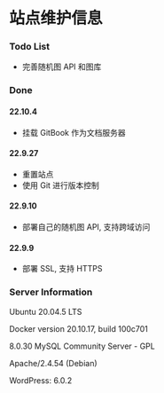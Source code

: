 # 站点维护信息

### Todo List

* 完善随机图 API 和图库

### Done

#### 22.10.4

* 挂载 GitBook 作为文档服务器

#### 22.9.27

- 重置站点
- 使用 Git 进行版本控制

#### 22.9.10

* 部署自己的随机图 API, 支持跨域访问

#### 22.9.9

* 部署 SSL, 支持 HTTPS

### Server Information

Ubuntu 20.04.5 LTS

Docker version 20.10.17, build 100c701

8.0.30 MySQL Community Server - GPL

Apache/2.4.54 (Debian)

WordPress: 6.0.2
